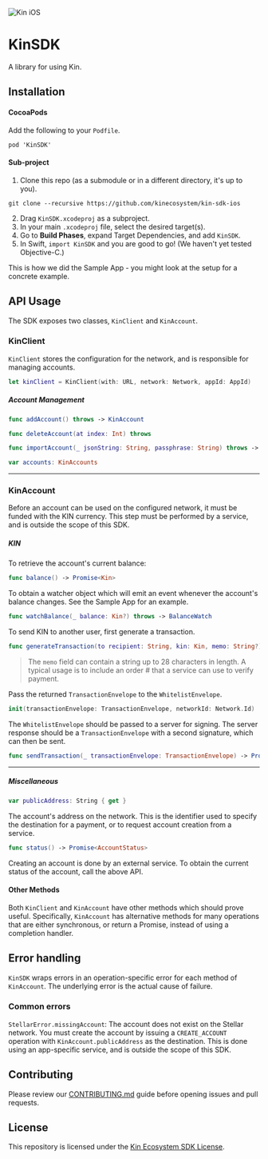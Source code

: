 ![Kin iOS](.github/kin_ios.png)

#  KinSDK

A library for using Kin.

## Installation

#### CocoaPods

Add the following to your `Podfile`.
```
pod 'KinSDK'
```

#### Sub-project

1. Clone this repo (as a submodule or in a different directory, it's up to you).
```
git clone --recursive https://github.com/kinecosystem/kin-sdk-ios
```
2. Drag `KinSDK.xcodeproj` as a subproject.
3. In your main `.xcodeproj` file, select the desired target(s).
4. Go to **Build Phases**, expand Target Dependencies, and add `KinSDK`.
5. In Swift, `import KinSDK` and you are good to go! (We haven't yet tested Objective-C.)

This is how we did the Sample App - you might look at the setup for a concrete example.

## API Usage

The SDK exposes two classes, `KinClient` and `KinAccount`.

### KinClient
`KinClient` stores the configuration for the network, and is responsible for managing accounts.

```swift
let kinClient = KinClient(with: URL, network: Network, appId: AppId)
```

##### Account Management

```swift
func addAccount() throws -> KinAccount

func deleteAccount(at index: Int) throws

func importAccount(_ jsonString: String, passphrase: String) throws -> KinAccount

var accounts: KinAccounts
```

---

### KinAccount

Before an account can be used on the configured network, it must be funded with the KIN currency. This step must be performed by a service, and is outside the scope of this SDK.

##### KIN

To retrieve the account's current balance:

```swift
func balance() -> Promise<Kin>
```

To obtain a watcher object which will emit an event whenever the account's balance changes. See the Sample App for an example.

```swift
func watchBalance(_ balance: Kin?) throws -> BalanceWatch
```

To send KIN to another user, first generate a transaction.

```swift
func generateTransaction(to recipient: String, kin: Kin, memo: String?) -> Promise<TransactionEnvelope>
```

> The `memo` field can contain a string up to 28 characters in length. A typical usage is to include an order # that a service can use to verify payment.

Pass the returned `TransactionEnvelope` to the `WhitelistEnvelope`.

```swift
init(transactionEnvelope: TransactionEnvelope, networkId: Network.Id)
```

The `WhitelistEnvelope` should be passed to a server for signing. The server response should be a  `TransactionEnvelope` with a second signature, which can then be sent.

```swift
func sendTransaction(_ transactionEnvelope: TransactionEnvelope) -> Promise<TransactionId>
```

---

##### Miscellaneous

```swift
var publicAddress: String { get }
```

The account's address on the network. This is the identifier used to specify the destination for a payment, or to request account creation from a service.

```swift
func status() -> Promise<AccountStatus>
```

Creating an account is done by an external service. To obtain the current status of the account, call the above API.


#### Other Methods

Both `KinClient` and `KinAccount` have other methods which should prove useful. Specifically, `KinAccount` has alternative methods for many operations that are either synchronous, or return a Promise, instead of using a completion handler.

## Error handling

`KinSDK` wraps errors in an operation-specific error for each method of `KinAccount`.  The underlying error is the actual cause of failure.

### Common errors

`StellarError.missingAccount`: The account does not exist on the Stellar network. You must create the account by issuing a `CREATE_ACCOUNT` operation with `KinAccount.publicAddress` as the destination. This is done using an app-specific service, and is outside the scope of this SDK.

## Contributing

Please review our [CONTRIBUTING.md](CONTRIBUTING.md) guide before opening issues and pull requests.

## License

This repository is licensed under the [Kin Ecosystem SDK License](LICENSE.pdf).
